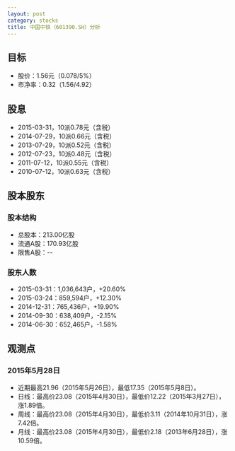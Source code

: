 ```yaml
---
layout: post
category: stocks
title: 中国中铁（601390.SH）分析
---
```


## 目标 ##

- 股价：1.56元（0.078/5%）
- 市净率：0.32（1.56/4.92）

## 股息 ##

- 2015-03-31，10派0.78元（含税）
- 2014-07-29，10派0.66元（含税）
- 2013-07-29，10派0.52元（含税）
- 2012-07-23，10派0.48元（含税）
- 2011-07-12，10派0.55元（含税）
- 2010-07-12，10派0.63元（含税）

## 股本股东 ##

### 股本结构 ###

- 总股本：213.00亿股
- 流通A股：170.93亿股
- 限售A股：--

### 股东人数 ###

- 2015-03-31：1,036,643户，+20.60%
- 2015-03-24：859,594户，+12.30%
- 2014-12-31：765,436户，+19.90%
- 2014-09-30：638,409户，-2.15%
- 2014-06-30：652,465户，-1.58%

## 观测点 ##

### 2015年5月28日 ###

- 近期最高21.96（2015年5月26日），最低17.35（2015年5月8日）。
- 日线：最高价23.08（2015年4月30日），最低价12.22（2015年3月27日），涨1.89倍。
- 周线：最高价23.08（2015年4月30日），最低价3.11（2014年10月31日），涨7.42倍。
- 月线：最高价23.08（2015年4月30日），最低价2.18（2013年6月28日），涨10.59倍。
